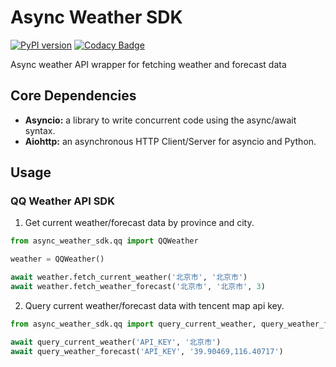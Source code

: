 # Async Weather SDK
[![PyPI version](https://img.shields.io/pypi/v/async-weather-sdk?logo=python&logoColor=white)](https://badge.fury.io/py/async-weather-sdk)
[![Codacy Badge](https://img.shields.io/codacy/coverage/f548667427c24fc394204b440166c26d?logo=Codacy)](https://www.codacy.com/gh/decentfox/async-weather-sdk?utm_source=github.com&utm_medium=referral&utm_content=decentfox/async-weather-sdk&utm_campaign=Badge_Coverage)

Async weather API wrapper for fetching weather and forecast data

## Core Dependencies
*  **Asyncio:** a library to write concurrent code using the async/await syntax.
*  **Aiohttp:** an asynchronous HTTP Client/Server for asyncio and Python.

## Usage
### QQ Weather API SDK

1. Get current weather/forecast data by province and city.

```python
from async_weather_sdk.qq import QQWeather

weather = QQWeather()

await weather.fetch_current_weather('北京市', '北京市')
await weather.fetch_weather_forecast('北京市', '北京市', 3)
```

2. Query current weather/forecast data with tencent map api key.

```python
from async_weather_sdk.qq import query_current_weather, query_weather_forecast

await query_current_weather('API_KEY', '北京市')
await query_weather_forecast('API_KEY', '39.90469,116.40717')
```
